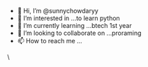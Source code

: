 - 👋 Hi, I’m @sunnychowdaryy
- 👀 I’m interested in ...to learn python
- 🌱 I’m currently learning ...btech 1st year
- 💞️ I’m looking to collaborate on ...proraming
- 📫 How to reach me ...

\\

<!---
sunnychowdaryy/sunnychowdaryy is a ✨ special ✨ repository because its `README.md` (this file) appears on your GitHub profile.
You can click the Preview link to take a look at your changes.
--->
